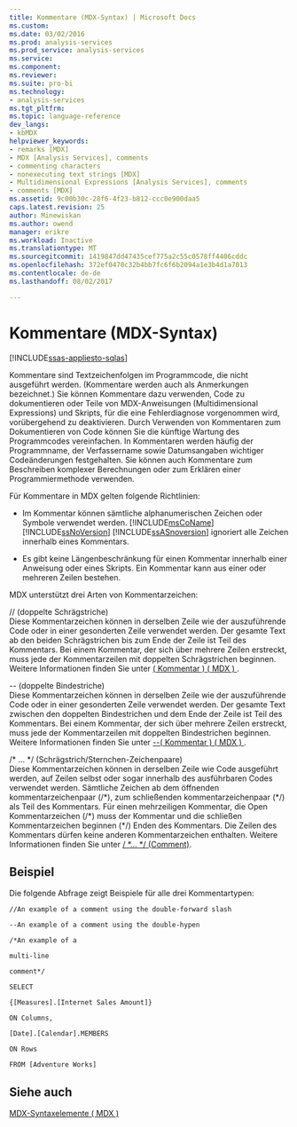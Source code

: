 ```yaml
---
title: Kommentare (MDX-Syntax) | Microsoft Docs
ms.custom: 
ms.date: 03/02/2016
ms.prod: analysis-services
ms.prod_service: analysis-services
ms.service: 
ms.component: 
ms.reviewer: 
ms.suite: pro-bi
ms.technology:
- analysis-services
ms.tgt_pltfrm: 
ms.topic: language-reference
dev_langs:
- kbMDX
helpviewer_keywords:
- remarks [MDX]
- MDX [Analysis Services], comments
- commenting characters
- nonexecuting text strings [MDX]
- Multidimensional Expressions [Analysis Services], comments
- comments [MDX]
ms.assetid: 9c00b30c-28f6-4f23-b812-ccc0e900daa5
caps.latest.revision: 25
author: Minewiskan
ms.author: owend
manager: erikre
ms.workload: Inactive
ms.translationtype: MT
ms.sourcegitcommit: 1419847dd47435cef775a2c55c0578ff4406cddc
ms.openlocfilehash: 372ef0470c32b4bb7fc6f6b2094a1e3b4d1a7013
ms.contentlocale: de-de
ms.lasthandoff: 08/02/2017

---
```

# <a name="comments-mdx-syntax"></a>Kommentare (MDX-Syntax)
[!INCLUDE[ssas-appliesto-sqlas](../includes/ssas-appliesto-sqlas.md)]

  Kommentare sind Textzeichenfolgen im Programmcode, die nicht ausgeführt werden. (Kommentare werden auch als Anmerkungen bezeichnet.) Sie können Kommentare dazu verwenden, Code zu dokumentieren oder Teile von MDX-Anweisungen (Multidimensional Expressions) und Skripts, für die eine Fehlerdiagnose vorgenommen wird, vorübergehend zu deaktivieren. Durch Verwenden von Kommentaren zum Dokumentieren von Code können Sie die künftige Wartung des Programmcodes vereinfachen. In Kommentaren werden häufig der Programmname, der Verfassername sowie Datumsangaben wichtiger Codeänderungen festgehalten. Sie können auch Kommentare zum Beschreiben komplexer Berechnungen oder zum Erklären einer Programmiermethode verwenden.  
  
 Für Kommentare in MDX gelten folgende Richtlinien:  
  
-   Im Kommentar können sämtliche alphanumerischen Zeichen oder Symbole verwendet werden. [!INCLUDE[msCoName](../includes/msconame-md.md)][!INCLUDE[ssNoVersion](../includes/ssnoversion-md.md)] [!INCLUDE[ssASnoversion](../includes/ssasnoversion-md.md)] ignoriert alle Zeichen innerhalb eines Kommentars.  
  
-   Es gibt keine Längenbeschränkung für einen Kommentar innerhalb einer Anweisung oder eines Skripts. Ein Kommentar kann aus einer oder mehreren Zeilen bestehen.  
  
 MDX unterstützt drei Arten von Kommentarzeichen:  
  
 // (doppelte Schrägstriche)  
 Diese Kommentarzeichen können in derselben Zeile wie der auszuführende Code oder in einer gesonderten Zeile verwendet werden. Der gesamte Text ab den beiden Schrägstrichen bis zum Ende der Zeile ist Teil des Kommentars. Bei einem Kommentar, der sich über mehrere Zeilen erstreckt, muss jede der Kommentarzeilen mit doppelten Schrägstrichen beginnen. Weitere Informationen finden Sie unter [&#40; Kommentar &#41; &#40; MDX &#41; ](../mdx/comment-mdx-double-slash.md).  
  
 -- (doppelte Bindestriche)  
 Diese Kommentarzeichen können in derselben Zeile wie der auszuführende Code oder in einer gesonderten Zeile verwendet werden. Der gesamte Text zwischen den doppelten Bindestrichen und dem Ende der Zeile ist Teil des Kommentars. Bei einem Kommentar, der sich über mehrere Zeilen erstreckt, muss jede der Kommentarzeilen mit doppelten Bindestrichen beginnen. Weitere Informationen finden Sie unter [--&#40; Kommentar &#41; &#40; MDX &#41; ](../mdx/comment-mdx-operator-reference.md).  
  
 /* ... \*/ (Schrägstrich/Sternchen-Zeichenpaare)  
 Diese Kommentarzeichen können in derselben Zeile wie Code ausgeführt werden, auf Zeilen selbst oder sogar innerhalb des ausführbaren Codes verwendet werden. Sämtliche Zeichen ab dem öffnenden kommentarzeichenpaar (/\*), zum schließenden kommentarzeichenpaar (\*/) als Teil des Kommentars. Für einen mehrzeiligen Kommentar, die Open Kommentarzeichen (/\*) muss der Kommentar und die schließen Kommentarzeichen beginnen (\*/) Enden des Kommentars. Die Zeilen des Kommentars dürfen keine anderen Kommentarzeichen enthalten. Weitere Informationen finden Sie unter [/ *... \*/ (Comment)](../mdx/comment-mdx.md).  
  
## <a name="example"></a>Beispiel  
 Die folgende Abfrage zeigt Beispiele für alle drei Kommentartypen:  
  
 `//An example of a comment using the double-forward slash`  
  
 `--An example of a comment using the double-hypen`  
  
 `/*An example of a`  
  
 `multi-line`  
  
 `comment*/`  
  
 `SELECT`  
  
 `{[Measures].[Internet Sales Amount]}`  
  
 `ON Columns,`  
  
 `[Date].[Calendar].MEMBERS`  
  
 `ON Rows`  
  
 `FROM [Adventure Works]`  
  
## <a name="see-also"></a>Siehe auch  
 [MDX-Syntaxelemente &#40; MDX &#41;](../mdx/mdx-syntax-elements-mdx.md)  
  
  

